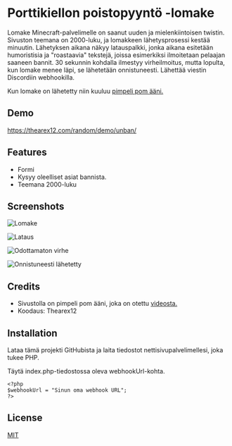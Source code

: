 
# Porttikiellon poistopyyntö -lomake

Lomake Minecraft-palvelimelle on saanut uuden ja mielenkiintoisen twistin. Sivuston teemana on 2000-luku, ja lomakkeen lähetysprosessi kestää minuutin. Lähetyksen aikana näkyy latauspalkki, jonka aikana esitetään humoristisia ja "roastaavia" tekstejä, joissa esimerkiksi ilmoitetaan pelaajan saaneen bannit. 30 sekunnin kohdalla ilmestyy virheilmoitus, mutta lopulta, kun lomake menee läpi, se lähetetään onnistuneesti.
Lähettää viestin Discordiin webhookilla.

Kun lomake on lähetetty niin kuuluu [pimpeli pom ääni.](https://www.youtube.com/watch?v=6Oygpi9Y2a8)


## Demo

https://thearex12.com/random/demo/unban/


## Features

- Formi
- Kysyy oleelliset asiat bannista.
- Teemana 2000-luku


## Screenshots

![Lomake](https://cdn.megamaa.com/attachment/?f=xtPheH9Quo.png)

![Lataus](https://cdn.megamaa.com/attachment/?f=DHHW5Qcg5f.png)

![Odottamaton virhe](https://cdn.megamaa.com/attachment/?f=Em5sRV6uvD.png)

![Onnistuneesti lähetetty](https://cdn.megamaa.com/attachment/?f=1sR2zAGjzB.png)
## Credits
- Sivustolla on pimpeli pom ääni, joka on otettu [videosta.](https://www.youtube.com/watch?v=6Oygpi9Y2a8)
- Koodaus: Thearex12
## Installation

Lataa tämä projekti GitHubista ja laita tiedostot nettisivupalvelimellesi, joka tukee PHP.

Täytä index.php-tiedostossa oleva webhookUrl-kohta.
    
```
<?php
$webhookUrl = "Sinun oma webhook URL";
?>

```

## License

[MIT](https://github.com/Thearex/unban-lomake/blob/main/README.md)

